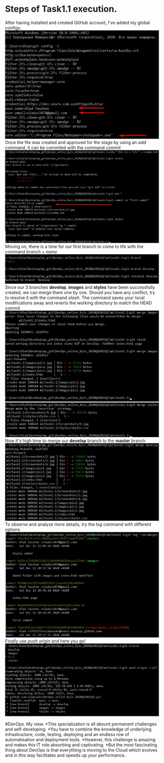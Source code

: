 # Steps of Task1.1 execution.
After having installed and created GitHub account, I've added my global configs.
![Screenshot_1](Screenshots/1.jpg)
Once the file was created and approved for the stage by using an *add* command, it can be commited with the command *commit*
![Screenshot_2](Screenshots/2.jpg)
Moving on, there is a time for our first branch to come to life with the command *branch + name*
![Screenshot_3](Screenshots/3.jpg)
Since our 3 branches **develop**, **images** and **styles** have been successfully created, we can merge them one by one.
Should you have any conflict, try to resolve it with the command *stash*. The command saves your local modifications away and reverts the working directory to match the HEAD commit.
![Screenshot_4](Screenshots/4.jpg)
![Screenshot_5](Screenshots/5.jpg)
Now it's high time to merge our **develop** branch to the **master** branch
![Screenshot_6](Screenshots/6.jpg)
To observe and analyze more details, try the *log* command with different options
![Screenshot_7](Screenshots/7.jpg)
Finally use *push origin* and here you go!
![Screenshot_8](Screenshots/8.jpg)
 
#DevOps. My view.
*This specialization is all abount permanent challenges and self-developing.
*You have to combine the knowledge of underlying infrastructure, code, testing, deploying and an endless row of automatisation and deployment tools.
*However, this challenge is amazing and makes this IT role absorbing and captivating.
*But the most fascinating thing about DevOps is that everything is moving to the Cloud which evolves and in this way facilitates and speeds up your performance.
